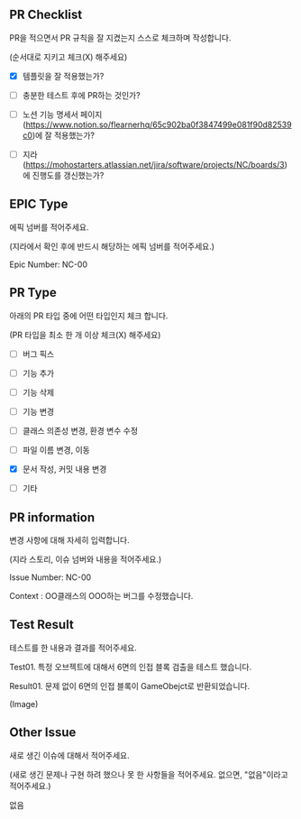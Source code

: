 ## PR Checklist
PR을 적으면서 PR 규칙을 잘 지켰는지 스스로 체크하며 작성합니다.

(순서대로 지키고 체크(X) 해주세요)

- [x] 템플릿을 잘 적용했는가?
- [ ] 충분한 테스트 후에 PR하는 것인가?
- [ ] 노션 기능 명세서 페이지(https://www.notion.so/flearnerhq/65c902ba0f3847499e081f90d82539c0)에 잘 적용했는가?
- [ ] 지라(https://mohostarters.atlassian.net/jira/software/projects/NC/boards/3)에 진행도를 갱신했는가?


## EPIC Type
에픽 넘버를 적어주세요.

(지라에서 확인 후에 반드시 해당하는 에픽 넘버를 적어주세요.)


Epic Number: NC-00


## PR Type
아래의 PR 타입 중에 어떤 타입인지 체크 합니다.

(PR 타입을 최소 한 개 이상 체크(X) 해주세요)

- [ ] 버그 픽스
- [ ] 기능 추가
- [ ] 기능 삭제
- [ ] 기능 변경
- [ ] 클래스 의존성 변경, 환경 변수 수정
- [ ] 파일 이름 변경, 이동
- [x] 문서 작성, 커밋 내용 변경
- [ ] 기타


## PR information
변경 사항에 대해 자세히 입력합니다.

(지라 스토리, 이슈 넘버와 내용을 적어주세요.)


Issue Number: NC-00

Context : OO클래스의 OOO하는 버그를 수정했습니다.


## Test Result
테스트를 한 내용과 결과를 적어주세요.


Test01. 특정 오브젝트에 대해서 6면의 인접 블록 검출을 테스트 했습니다.

Result01. 문제 없이 6면의 인접 블록이 GameObejct로 반환되었습니다.

(Image)


## Other Issue
새로 생긴 이슈에 대해서 적어주세요.

(새로 생긴 문제나 구현 하려 했으나 못 한 사항들을 적어주세요. 없으면, "없음"이라고 적어주세요.)


없음
